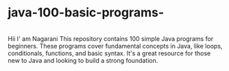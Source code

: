 # java-100-basic-programs-
<br>
Hii I' am Nagarani 
This repository contains 100 simple Java programs for beginners. These programs cover fundamental concepts in Java, like loops, conditionals, functions, and basic syntax. It's a great resource for those new to Java and looking to build a strong foundation.
